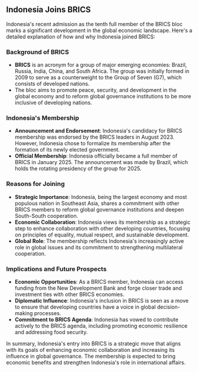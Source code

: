 ## Indonesia Joins BRICS

Indonesia's recent admission as the tenth full member of the BRICS bloc marks a significant
development in the global economic landscape. Here's a detailed explanation of how and why Indonesia
joined BRICS:

### Background of BRICS

- **BRICS** is an acronym for a group of major emerging economies: Brazil, Russia, India, China, and
  South Africa. The group was initially formed in 2009 to serve as a counterweight to the Group of
  Seven (G7), which consists of developed nations.
- The bloc aims to promote peace, security, and development in the global economy and to reform
  global governance institutions to be more inclusive of developing nations.

### Indonesia's Membership

- **Announcement and Endorsement**: Indonesia's candidacy for BRICS membership was endorsed by the
  BRICS leaders in August 2023. However, Indonesia chose to formalize its membership after the
  formation of its newly elected government.
- **Official Membership**: Indonesia officially became a full member of BRICS in January 2025. The
  announcement was made by Brazil, which holds the rotating presidency of the group for 2025.

### Reasons for Joining

- **Strategic Importance**: Indonesia, being the largest economy and most populous nation in
  Southeast Asia, shares a commitment with other BRICS members to reform global governance
  institutions and deepen South-South cooperation.
- **Economic Collaboration**: Indonesia views its membership as a strategic step to enhance
  collaboration with other developing countries, focusing on principles of equality, mutual respect,
  and sustainable development.
- **Global Role**: The membership reflects Indonesia's increasingly active role in global issues and
  its commitment to strengthening multilateral cooperation.

### Implications and Future Prospects

- **Economic Opportunities**: As a BRICS member, Indonesia can access funding from the New
  Development Bank and forge closer trade and investment ties with other BRICS economies.
- **Diplomatic Influence**: Indonesia's inclusion in BRICS is seen as a move to ensure that
  developing countries have a voice in global decision-making processes.
- **Commitment to BRICS Agenda**: Indonesia has vowed to contribute actively to the BRICS agenda,
  including promoting economic resilience and addressing food security.

In summary, Indonesia's entry into BRICS is a strategic move that aligns with its goals of enhancing
economic collaboration and increasing its influence in global governance. The membership is expected
to bring economic benefits and strengthen Indonesia's role in international affairs.

